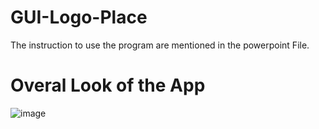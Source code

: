 # GUI-Logo-Place

The instruction to use the program are mentioned in the powerpoint File.

# Overal Look of the App
![image](https://drive.google.com/uc?export=view&id=1tWezpB7pEGRUvY-rrLg7TYmU_U4ioVsL "Main Look")
